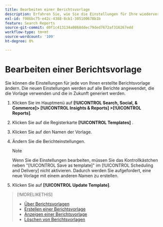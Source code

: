 ```yaml
---
title: Bearbeiten einer Berichtsvorlage
description: Erfahren Sie, wie Sie die Einstellungen für Ihre wiederverwendbaren Berichtsvorlagen bearbeiten.
exl-id: f986bc75-e42c-4388-8cb1-305100678b1b
feature: Search Reports
source-git-commit: d0f1c413134a0868ddec79ded7672af316267edd
workflow-type: tm+mt
source-wordcount: '109'
ht-degree: 0%

---
```


# Bearbeiten einer Berichtsvorlage

Sie können die Einstellungen für jede von Ihnen erstellte Berichtsvorlage ändern. Die neuen Einstellungen werden auf alle Berichte angewendet, die die Vorlage verwenden und die in Zukunft generiert werden.

1. Klicken Sie im Hauptmenü auf **[!UICONTROL Search, Social, & Commerce]> [!UICONTROL Insights & Reports] >[!UICONTROL Reports]**.

1. Klicken Sie auf die Registerkarte **[!UICONTROL Templates]** .

1. Klicken Sie auf den Namen der Vorlage.

1. Ändern Sie die Berichteinstellungen.

   >[!NOTE]
   >
   > Wenn Sie die Einstellungen bearbeiten, müssen Sie das Kontrollkästchen neben &quot;[!UICONTROL Save as template]&quot; im [!UICONTROL Scheduling and Delivery] nicht aktivieren. Dadurch werden Sie aufgefordert, eine neue Vorlage mit einem anderen Namen zu erstellen.

1. Klicken Sie auf **[!UICONTROL Update Template]**.

>[!MORELIKETHIS]
>
>* [Über Berichtsvorlagen](template-about.md)
>* [Erstellen einer Berichtsvorlage](template-create.md)
>* [Anzeigen einer Berichtsvorlage](template-view.md)
>* [Löschen von Berichtsvorlagen](template-delete.md)

